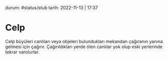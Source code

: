 durum: #status/stub 
tarih: 2022-11-13 | 17:37
# Celp
Celp büyüleri canlıları veya objeleri bulundukları mekandan çağıranın yanına gelmesi için çağırır. Çağırıldıkları yerde ölen canlılar yok olup eski yerlerinde tekrar varolurlar.